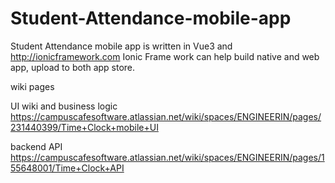 # Student-Attendance-mobile-app

Student Attendance mobile app is written in Vue3 and http://ionicframework.com
Ionic Frame work can help build native and web app, upload to both app store.


wiki pages

UI wiki and business logic
https://campuscafesoftware.atlassian.net/wiki/spaces/ENGINEERIN/pages/231440399/Time+Clock+mobile+UI

backend API
https://campuscafesoftware.atlassian.net/wiki/spaces/ENGINEERIN/pages/155648001/Time+Clock+API
